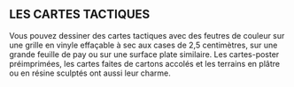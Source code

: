 ## LES CARTES TACTIQUES


Vous pouvez dessiner des cartes tactiques avec des feutres
de couleur sur une grille en vinyle effaçable à sec aux cases
de 2,5 centimètres, sur une grande feuille de pay ou sur
une surface plate similaire. Les cartes-poster préimprimées,
les cartes faites de cartons accolés et les terrains en plâtre
ou en résine sculptés ont aussi leur charme.
